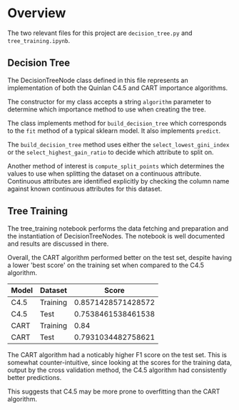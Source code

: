 # Overview

The two relevant files for this project are `decision_tree.py` and `tree_training.ipynb`.

## Decision Tree

The DecisionTreeNode class defined in this file represents an implementation of both the Quinlan C4.5 and CART importance algorithms.

The constructor for my class accepts a string `algorithm` parameter to determine which importance method to use when creating the tree.

The class implements method for `build_decision_tree` which corresponds to the `fit` method of a typical sklearn model. It also implements `predict`.

The `build_decision_tree` method uses either the `select_lowest_gini_index` or the `select_highest_gain_ratio` to decide which attribute to split on.

Another method of interest is `compute_split_points` which determines the values to use when splitting the dataset on a continuous attribute.
Continuous attributes are identified explicitly by checking the column name against known continuous attributes for this dataset.

## Tree Training

The tree_training notebook performs the data fetching and preparation and the instantiation of DecisionTreeNodes. The notebook is well documented and results are discussed in there.

Overall, the CART algorithm performed better on the test set, despite having a lower 'best score' on the training set when compared to the C4.5 algorithm.

| Model | Dataset  | Score              |
| ----- | -------- | ------------------ |
| C4.5  | Training | 0.8571428571428572 |
| C4.5  | Test     | 0.7538461538461538 |
| CART  | Training | 0.84               |
| CART  | Test     | 0.7931034482758621 |

The CART algorithm had a noticably higher F1 score on the test set. This is somewhat counter-intuitive, since looking at the scores for the training data, output by the cross validation method, the C4.5 algorithm had consistently better predictions.

This suggests that C4.5 may be more prone to overfitting than the CART algorithm.
